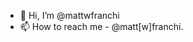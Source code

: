 - 👋 Hi, I’m @mattwfranchi
- 📫 How to reach me - @matt[w]franchi.

<!---
mattwfranchi/mattwfranchi is a ✨ special ✨ repository because its `README.md` (this file) appears on your GitHub profile.
You can click the Preview link to take a look at your changes.
--->
